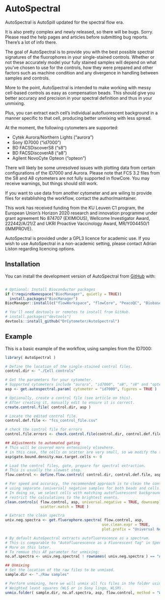 
<!-- README.md is generated from README.Rmd. Please edit that file -->

# AutoSpectral

<!-- badges: start -->

<!-- badges: end -->

AutoSpectral is AutoSpill updated for the spectral flow era.

It is also pretty complex and newly released, so there will be bugs.
Sorry. Please read the help pages and articles before submitting bug
reports. There’s a lot of info there.

The goal of AutoSpectral is to provide you with the best possible
spectral signatures of the fluorophores in your single-stained controls.
Whether or not these accurately model your fully stained samples will
depend on what you’ve chosen to use for the controls, how they were
prepared and other factors such as machine condition and any divergence
in handling between samples and controls.

More to the point, AutoSpectral is intended to make working with messy
cell-based controls as easy as compensation beads. This should give you
better accuracy and precision in your spectral definition and thus in
your unmixing.

Plus, you can extract each cell’s individual autofluorescent background
in a manner specific to that cell, producing better unmixing with less
spread.

At the moment, the following cytometers are supported:

- Cytek Aurora/Northern Lights (“aurora”)
- Sony ID7000 (“id7000”)
- BD FACSDiscoverS8 (“s8”)
- BD FACSDiscoverA8 (“a8”)
- Agilent NovoCyte Opteon (“opteon”)

There will likely be some unresolved issues with plotting data from
certain configurations of the ID7000 and Aurora. Please note that FCS
3.2 files from the S8 and A8 cytometers are not fully supported in
flowCore. You may receive warnings, but things should still work.

If you want to use data from another cytometer and are wiling to provide
files for establishing the workflow, contact the author/maintainer.

This work has received funding from the KU Leuven C1 program, the
European Union’s Horizon 2020 research and innovation programme under
grant agreement No 874707 (EXIMIOUS), Wellcome Investigator Award,
222442/A/21/Z and UKRI Proactive Vaccinology Award, MR/Y004450/1
(IMMPROVE).

AutoSpectral is provided under a GPL3 licence for academic use. If you
wish to use AutoSpectral in a non-academic setting, please contact
Adrian Liston regarding licencing options.

## Installation

You can install the development version of AutoSpectral from
[GitHub](https://github.com/) with:

``` r

# Optional: Install Bioconductor packages
if (!requireNamespace("BiocManager", quietly = TRUE))
  install.packages("BiocManager")
BiocManager::install(c("flowWorkspace", "flowCore", "PeacoQC", "Biobase"))

# You'll need devtools or remotes to install from GitHub.
# install.packages("devtools")
devtools::install_github("DrCytometer/AutoSpectral")
```

## Example

This is a basic example of the workflow, using samples from the ID7000:

``` r
library( AutoSpectral )

# Define the location of the single-stained control files.
control.dir <- "./Cell controls"

# Get the parameters for your cytometer.
# Supported cytometers include "aurora", "id7000", "a8", "s8" and "opteon".
asp <- get.autospectral.param( cytometer = "id7000", figures = TRUE )

# Optionally, create a control file (see article on this).
# After creating it, manually edit to ensure it is correct.
create.control.file( control.dir, asp )

# Locate the edited control file.
control.def.file <- "fcs_control_file.csv"

# check the control file for errors
control.file.errors <- check.control.file(control.dir, control.def.file, asp)

## Adjustments to automated gating
# This will be covered more extensively elsewhere.
# in this case, the cells on scatter are very small, so we modify the target.
asp$gate.bound.density.max.target.cells <- 0

# Load the control files, gate, prepare for spectral extraction.
# This is usually the slowest step.
flow.control <- define.flow.control( control.dir, control.def.file, asp )

# For speed and accuracy, the recommended approach is to clean the controls
# using separate (universal) negative samples for both beads and cells.
# In doing so, we select cells with matching autofluorescent background and
# restrict the calculations to the brightest events.
clean.controls( flow.control, asp, universal.negative = TRUE, downsample = TRUE,
                scatter.match = TRUE )

# Extract the clean spectra
univ.neg.spectra <- get.fluorophore.spectra( flow.control, asp, 
                                            use.clean.expr = TRUE,
                                            plot.prefix = "Universal Negative Cells" )

# By default AutoSpectral extracts autofluorescence as a spectrum.
# This is comparable to "Autofluorescence as a Fluorescent Tag" in SpectroFlo
# More on this later.
# To remove this AF parameter for unmixing:
no.af.spectra <- univ.neg.spectra[ ! rownames( univ.neg.spectra ) == "AF", ]

## Unmixing
# Set the location of the raw files to be unmixed.
sample.dir <- "./Raw samples"

# Perform unmixing, here we will unmix all fcs files in the folder using 
# Weighted least squares (WLS or in Sony lingo, WLSM).
unmix.folder( sample.dir, no.af.spectra, asp, flow.control, method = "WLS" )
```
